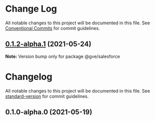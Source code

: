 # Change Log

All notable changes to this project will be documented in this file.
See [Conventional Commits](https://conventionalcommits.org) for commit guidelines.

## [0.1.2-alpha.1](https://www-github.cisco.com/matnorri/essentials/compare/@gve/salesforce@0.1.2-alpha.0...@gve/salesforce@0.1.2-alpha.1) (2021-05-24)

**Note:** Version bump only for package @gve/salesforce





# Changelog

All notable changes to this project will be documented in this file. See [standard-version](https://github.com/conventional-changelog/standard-version) for commit guidelines.

## 0.1.0-alpha.0 (2021-05-19)
